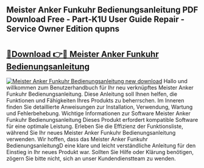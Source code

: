 ## Meister Anker Funkuhr Bedienungsanleitung PDF Download Free - Part-K1U User Guide Repair - Service Owner Edition qupns

# <h2><a href="http://df1ik6.blite.top/?on=Meister+Anker+Funkuhr+Bedienungsanleitung">🔗Download 👉🔴 Meister Anker Funkuhr Bedienungsanleitung</a></h2>

[![Meister Anker Funkuhr Bedienungsanleitung new download](https://i.imgur.com/lujVjoI.png)](http://df1ik6.blite.top/?on=Meister+Anker+Funkuhr+Bedienungsanleitung)
Hallo und willkommen zum Benutzerhandbuch für Ihr neu verknüpftes Meister Anker Funkuhr Bedienungsanleitung. Diese Anleitung soll Ihnen helfen, die Funktionen und Fähigkeiten Ihres Produkts zu beherrschen. Im Inneren finden Sie detaillierte Anweisungen zur Installation, Verwendung, Wartung und Fehlerbehebung. Wichtige Informationen zur Software Meister Anker Funkuhr Bedienungsanleitung Dieses Produkt erfordert kompatible Software für eine optimale Leistung. Erleben Sie die Effizienz der Funktionsliste, während Sie Ihr neues Meister Anker Funkuhr Bedienungsanleitung verwenden. Wir hoffen, dass das Meister Anker Funkuhr BedienungsanleitungD eine klare und leicht verständliche Anleitung für den Einstieg in Ihr neues Produkt war. Sollten Sie Hilfe oder Klärung benötigen, zögern Sie bitte nicht, sich an unser Kundendienstteam zu wenden.

